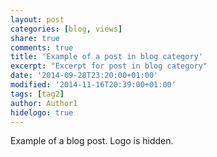 ```yaml
---
layout: post
categories: [blog, views]
share: true
comments: true
title: 'Example of a post in blog category'
excerpt: "Excerpt for post in blog category"
date: '2014-09-28T23:20:00+01:00'
modified: '2014-11-16T20:39:00+01:00'
tags: [tag2]
author: Author1
hidelogo: true
---
```

Example of  a blog post. Logo is hidden.